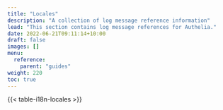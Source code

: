 ```yaml
---
title: "Locales"
description: "A collection of log message reference information"
lead: "This section contains log message references for Authelia."
date: 2022-06-21T09:11:14+10:00
draft: false
images: []
menu:
  reference:
    parent: "guides"
weight: 220
toc: true
---
```


{{< table-i18n-locales >}}
